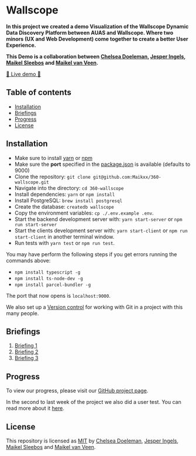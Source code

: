 # Wallscope

**In this project we created a demo Visualization of the Wallscope Dynamic Data Discovery Platform between AUAS and Wallscope. Where two minors (UX and Web Development) come together to create a better User Experience.**

**This Demo is a collaboration between [Chelsea Doeleman](https://github.com/ChelseaDoeleman), [Jesper Ingels](https://github.com/JesperIngels), [Maikel Sleebos](https://github.com/Senpaizuri) and [Maikel van Veen](https://github.com/maikxx).**

[🚀 Live demo 🚀](https://wallscope.herokuapp.com/)

## Table of contents

* [Installation](#Installation)
* [Briefings](#Briefings)
* [Progress](#Progress)
* [License](#License)

## Installation

* Make sure to install [yarn](https://yarnpkg.com/en/) or [npm](https://www.npmjs.com)
* Make sure the **port** specified in the [package.json](package.json) is available (defaults to 9000)
* Clone the repository: `git clone git@github.com:Maikxx/360-wallscope.git`
* Navigate into the directory: `cd 360-wallscope`
* Install dependencies: `yarn` or `npm install`
* Install PostgreSQL: `brew install postgresql`
* Create the database: `createdb wallscope`
* Copy the environment variables: `cp ./.env.example .env`.
* Start the backend development server with: `yarn start-server` or `npm run start-server`
* Start the clients development server with: `yarn start-client` or `npm run start-client` in another terminal window.
* Run tests with `yarn test` or `npm run test`.

You may have perform the following steps if you get errors running the commands above:

* `npm install typescript -g`
* `npm install ts-node-dev -g`
* `npm install parcel-bundler -g`

The port that now opens is `localhost:9000`.

We also set up a [Version control](./docs/guidelines/VERSION_CONTROL.md) for working with Git in a project with this many people.

## Briefings

1. [Briefing 1](./docs/BRIEFING_1.md)
2. [Briefing 2](./docs/BRIEFING_2_WALLSCOPE.md)
3. [Briefing 3](./docs/BRIEFING_3.md)

## Progress

To view our progress, please visit our [GitHub project page](https://github.com/Maikxx/360-wallscope/projects/1).

In the second to last week of the project we also did a user test. You can read more about it [here]().

## License

This repository is licensed as [MIT](LICENSE) by [Chelsea Doeleman](https://github.com/ChelseaDoeleman), [Jesper Ingels](https://github.com/JesperIngels), [Maikel Sleebos](https://github.com/Senpaizuri) and [Maikel van Veen](https://github.com/maikxx).